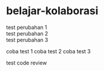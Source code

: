 # belajar-kolaborasi
test perubahan 1 <br>
test perubahan 2 <br>
test perubahan 3

coba test 1
coba test 2 
coba test 3

test code review
